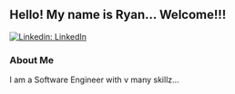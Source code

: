## Hello! My name is Ryan... Welcome!!!

[![Linkedin: LinkedIn](https://img.shields.io/badge/-LinkedIn-blue?style=flat-square&logo=Linkedin&logoColor=white&link=https://www.linkedin.com/in/ryangrantrhoads/)](https://www.linkedin.com/in/ryangrantrhoads/)

### About Me

I am a Software Engineer with v many skillz...
